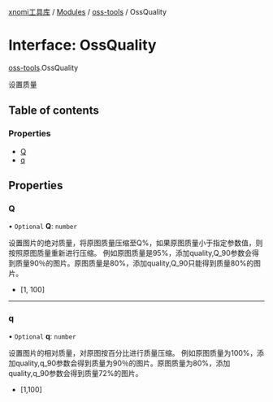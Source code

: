 [xnomi工具库](../README.md) / [Modules](../modules.md) / [oss-tools](../modules/oss_tools.md) / OssQuality

# Interface: OssQuality

[oss-tools](../modules/oss_tools.md).OssQuality

设置质量

## Table of contents

### Properties

- [Q](oss_tools.OssQuality.md#q)
- [q](oss_tools.OssQuality.md#q-1)

## Properties

### Q

• `Optional` **Q**: `number`

设置图片的绝对质量，将原图质量压缩至Q%，如果原图质量小于指定参数值，则按照原图质量重新进行压缩。
例如原图质量是95%，添加quality,Q_90参数会得到质量90％的图片。原图质量是80%，添加quality,Q_90只能得到质量80%的图片。
- [1, 100]

___

### q

• `Optional` **q**: `number`

设置图片的相对质量，对原图按百分比进行质量压缩。
例如原图质量为100%，添加quality,q_90参数会得到质量为90％的图片。原图质量为80%，添加quality,q_90参数会得到质量72%的图片。
- [1,100]
